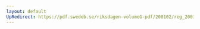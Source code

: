 ```yaml
---
layout: default
UpRedirect: https://pdf.swedeb.se/riksdagen-volumeG-pdf/200102/reg_200102/reg_200102_0544.pdf
---
```

